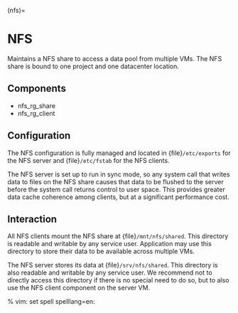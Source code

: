 (nfs)=

# NFS

Maintains a NFS share to access a data pool from multiple VMs. The NFS share is
bound to one project and one datacenter location.

## Components

- nfs_rg_share
- nfs_rg_client

## Configuration

The NFS configuration is fully managed and located in
{file}`/etc/exports` for the NFS server and {file}`/etc/fstab` for the NFS
clients.

The NFS server is set up to run in sync mode, so any system call that writes
data to files on the NFS share causes that data to be flushed to the server
before the system call returns control to user space. This provides greater data
cache coherence among clients, but at a significant performance cost.

## Interaction

All NFS clients mount the NFS share at {file}`/mnt/nfs/shared`. This directory is
readable and writable by any service user. Application may use this directory to
store their data to be available across multiple VMs.

The NFS server stores its data at {file}`/srv/nfs/shared`. This directory is also
readable and writable by any service user. We recommend not to directly access
this directory if there is no special need to do so, but to also use the NFS
client component on the server VM.

% vim: set spell spelllang=en:
